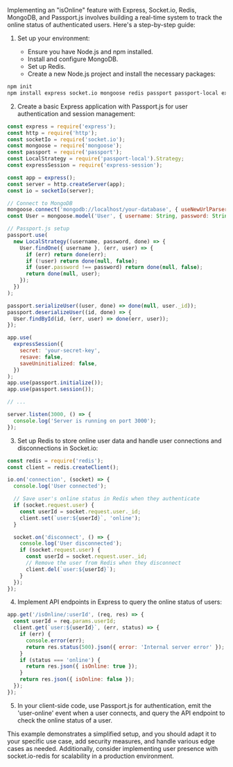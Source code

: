 Implementing an "isOnline" feature with Express, Socket.io, Redis, MongoDB, and Passport.js involves building a real-time system to track the online status of authenticated users. Here's a step-by-step guide:

1. Set up your environment:

   - Ensure you have Node.js and npm installed.
   - Install and configure MongoDB.
   - Set up Redis.
   - Create a new Node.js project and install the necessary packages:

```bash
npm init
npm install express socket.io mongoose redis passport passport-local express-session
```

2. Create a basic Express application with Passport.js for user authentication and session management:

```javascript
const express = require('express');
const http = require('http');
const socketIo = require('socket.io');
const mongoose = require('mongoose');
const passport = require('passport');
const LocalStrategy = require('passport-local').Strategy;
const expressSession = require('express-session');

const app = express();
const server = http.createServer(app);
const io = socketIo(server);

// Connect to MongoDB
mongoose.connect('mongodb://localhost/your-database', { useNewUrlParser: true });
const User = mongoose.model('User', { username: String, password: String });

// Passport.js setup
passport.use(
  new LocalStrategy((username, password, done) => {
    User.findOne({ username }, (err, user) => {
      if (err) return done(err);
      if (!user) return done(null, false);
      if (user.password !== password) return done(null, false);
      return done(null, user);
    });
  })
);

passport.serializeUser((user, done) => done(null, user._id));
passport.deserializeUser((id, done) => {
  User.findById(id, (err, user) => done(err, user));
});

app.use(
  expressSession({
    secret: 'your-secret-key',
    resave: false,
    saveUninitialized: false,
  })
);
app.use(passport.initialize());
app.use(passport.session());

// ...

server.listen(3000, () => {
  console.log('Server is running on port 3000');
});
```

3. Set up Redis to store online user data and handle user connections and disconnections in Socket.io:

```javascript
const redis = require('redis');
const client = redis.createClient();

io.on('connection', (socket) => {
  console.log('User connected');

  // Save user's online status in Redis when they authenticate
  if (socket.request.user) {
    const userId = socket.request.user._id;
    client.set(`user:${userId}`, 'online');
  }

  socket.on('disconnect', () => {
    console.log('User disconnected');
    if (socket.request.user) {
      const userId = socket.request.user._id;
      // Remove the user from Redis when they disconnect
      client.del(`user:${userId}`);
    }
  });
});
```

4. Implement API endpoints in Express to query the online status of users:

```javascript
app.get('/isOnline/:userId', (req, res) => {
  const userId = req.params.userId;
  client.get(`user:${userId}`, (err, status) => {
    if (err) {
      console.error(err);
      return res.status(500).json({ error: 'Internal server error' });
    }
    if (status === 'online') {
      return res.json({ isOnline: true });
    }
    return res.json({ isOnline: false });
  });
});
```

5. In your client-side code, use Passport.js for authentication, emit the 'user-online' event when a user connects, and query the API endpoint to check the online status of a user.

This example demonstrates a simplified setup, and you should adapt it to your specific use case, add security measures, and handle various edge cases as needed. Additionally, consider implementing user presence with socket.io-redis for scalability in a production environment.